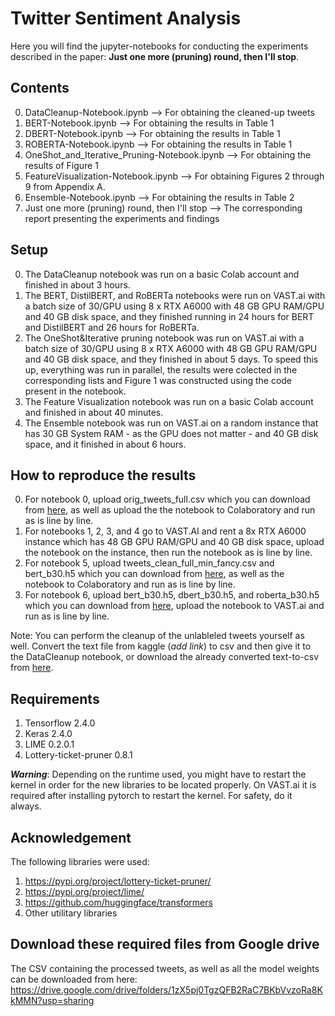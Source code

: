 
# Twitter Sentiment Analysis

Here you will find the jupyter-notebooks for conducting the experiments described in the paper:
__Just one more (pruning) round, then I'll stop__.  

## Contents
0. DataCleanup-Notebook.ipynb --> For obtaining the cleaned-up tweets
1. BERT-Notebook.ipynb --> For obtaining the results in Table 1
2. DBERT-Notebook.ipynb --> For obtaining the results in Table 1
3. ROBERTA-Notebook.ipynb --> For obtaining the results in Table 1
4. OneShot_and_Iterative_Pruning-Notebook.ipynb --> For obtaining the results of Figure 1
5. FeatureVisualization-Notebook.ipynb --> For obtaining Figures 2 through 9 from Appendix A.
6. Ensemble-Notebook.ipynb --> For obtaining the results in Table 2
7. Just one more (pruning) round, then I'll stop --> The corresponding report presenting the experiments and findings


## Setup 
0. The DataCleanup notebook was run on a basic Colab account and finished in about 3 hours.
1. The BERT, DistilBERT, and RoBERTa notebooks were run on VAST.ai with a batch size of 30/GPU using 8 x RTX A6000 with 48 GB GPU RAM/GPU and 40 GB disk space, and they finished running in 24 hours for BERT and DistilBERT and 26 hours for RoBERTa. 
2. The OneShot&Iterative pruning notebook was run on VAST.ai with a batch size of 30/GPU using 8 x RTX A6000 with 48 GB GPU RAM/GPU and 40 GB disk space, and they finished in about 5 days. To speed this up, everything was run in parallel, the results were colected in the corresponding lists and Figure 1 was constructed using the code present in the notebook.   
3. The Feature Visualization notebook was run on a basic Colab account and finished in about 40 minutes. 
4. The Ensemble notebook was run on VAST.ai on a random instance that has 30 GB System RAM - as the GPU does not matter - and 40 GB disk space, and it finished in about 6 hours.  


## How to reproduce the results
0. For notebook 0, upload orig_tweets_full.csv which you can download from [here](#Download-these-required-files-from-Google-drive), as well as upload the the notebook to Colaboratory and run as is line by line.
1. For notebooks 1, 2, 3, and 4 go to VAST.AI and rent a 8x RTX A6000 instance which has 48 GB GPU RAM/GPU and 40 GB disk space, upload the notebook on the instance, then run the notebook as is line by line.
2. For notebook 5, upload tweets_clean_full_min_fancy.csv and bert_b30.h5 which you can download from [here](#Download-these-required-files-from-Google-drive), as well as the notebook to Colaboratory and run as is line by line.
3. For notebook 6, upload bert_b30.h5, dbert_b30.h5, and roberta_b30.h5 which you can download from [here](#Download-these-required-files-from-Google-drive), upload the notebook to VAST.ai and run as is line by line.

Note: You can perform the cleanup of the unlableled tweets yourself as well. Convert the text file from kaggle (*add link*) to csv and then give it to the DataCleanup notebook, or download the already converted text-to-csv from [here](#Download-these-required-files-from-Google-drive). 

## Requirements
1. Tensorflow 2.4.0
2. Keras 2.4.0
3. LIME 0.2.0.1
4. Lottery-ticket-pruner 0.8.1

***Warning***: Depending on the runtime used, you might have to restart the kernel in order for the new libraries to be located properly. On VAST.ai it is required after installing pytorch to restart the kernel. For safety, do it always.

## Acknowledgement

The following libraries were used:
1. https://pypi.org/project/lottery-ticket-pruner/
2. https://pypi.org/project/lime/
3. https://github.com/huggingface/transformers
4. Other utilitary libraries

## Download these required files from Google drive
The CSV containing the processed tweets, as well as all the model weights can be downloaded from here: https://drive.google.com/drive/folders/1zX5pj0TgzQFB2RaC7BKbVvzoRa8KkMMN?usp=sharing
